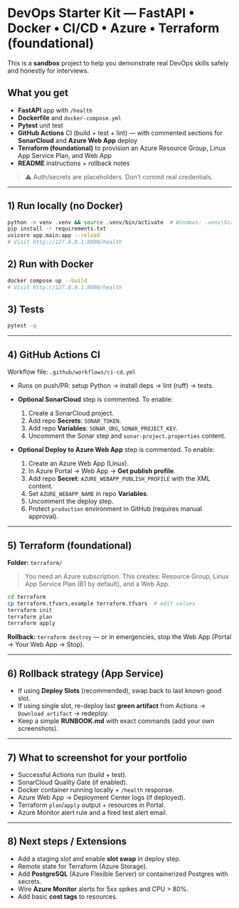 
# DevOps Starter Kit — FastAPI • Docker • CI/CD • Azure • Terraform (foundational)

This is a **sandbox** project to help you demonstrate real DevOps skills safely and honestly for interviews.

## What you get
- **FastAPI** app with `/health`
- **Dockerfile** and `docker-compose.yml`
- **Pytest** unit test
- **GitHub Actions** CI (build + test + lint) — with commented sections for **SonarCloud** and **Azure Web App** deploy
- **Terraform (foundational)** to provision an Azure Resource Group, Linux App Service Plan, and Web App
- **README** instructions + rollback notes

> ⚠️ Auth/secrets are placeholders. Don’t commit real credentials.

---

## 1) Run locally (no Docker)
```bash
python -m venv .venv && source .venv/bin/activate  # Windows: .venv\Scripts\activate
pip install -r requirements.txt
uvicorn app.main:app --reload
# Visit http://127.0.0.1:8000/health
```

## 2) Run with Docker
```bash
docker compose up --build
# Visit http://127.0.0.1:8000/health
```

## 3) Tests
```bash
pytest -q
```

---

## 4) GitHub Actions CI
Workflow file: `.github/workflows/ci-cd.yml`

- Runs on push/PR: setup Python → install deps → lint (ruff) → tests.
- **Optional SonarCloud** step is commented. To enable:
  1. Create a SonarCloud project.
  2. Add repo **Secrets**: `SONAR_TOKEN`.
  3. Add repo **Variables**: `SONAR_ORG`, `SONAR_PROJECT_KEY`.
  4. Uncomment the Sonar step and `sonar-project.properties` content.

- **Optional Deploy to Azure Web App** step is commented. To enable:
  1. Create an Azure Web App (Linux).
  2. In Azure Portal → Web App → **Get publish profile**.
  3. Add repo **Secret**: `AZURE_WEBAPP_PUBLISH_PROFILE` with the XML content.
  4. Set `AZURE_WEBAPP_NAME` in repo **Variables**.
  5. Uncomment the deploy step.
  6. Protect `production` environment in GitHub (requires manual approval).

---

## 5) Terraform (foundational)
**Folder:** `terraform/`

> You need an Azure subscription. This creates: Resource Group, Linux App Service Plan (B1 by default), and a Web App.

```bash
cd terraform
cp terraform.tfvars.example terraform.tfvars  # edit values
terraform init
terraform plan
terraform apply
```

**Rollback:** `terraform destroy` — or in emergencies, stop the Web App (Portal → Your Web App → Stop).

---

## 6) Rollback strategy (App Service)
- If using **Deploy Slots** (recommended), swap back to last known good slot.
- If using single slot, re-deploy last **green artifact** from Actions → `Download artifact` → redeploy.
- Keep a simple **RUNBOOK.md** with exact commands (add your own screenshots).

---

## 7) What to screenshot for your portfolio
- Successful Actions run (build + test).
- SonarCloud Quality Gate (if enabled).
- Docker container running locally + `/health` response.
- Azure Web App → Deployment Center logs (if deployed).
- Terraform `plan`/`apply` output + resources in Portal.
- Azure Monitor alert rule and a fired test alert email.

---

## 8) Next steps / Extensions
- Add a staging slot and enable **slot swap** in deploy step.
- Remote state for Terraform (Azure Storage).
- Add **PostgreSQL** (Azure Flexible Server) or containerized Postgres with secrets.
- Wire **Azure Monitor** alerts for 5xx spikes and CPU > 80%.
- Add basic **cost tags** to resources.
